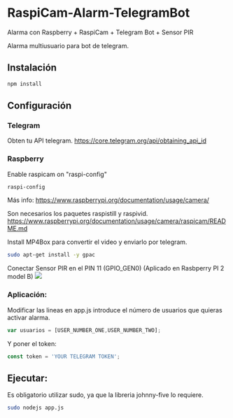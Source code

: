 # RaspiCam-Alarm-TelegramBot
Alarma con Raspberry + RaspiCam + Telegram Bot + Sensor PIR

Alarma multiusuario para bot de telegram. 


## Instalación
```bash
npm install
```

## Configuración

### Telegram
Obten tu API telegram. 
https://core.telegram.org/api/obtaining_api_id


### Raspberry
Enable raspicam on "raspi-config"
```bash
raspi-config
```
Más info: https://www.raspberrypi.org/documentation/usage/camera/

Son necesarios los paquetes raspistill y raspivid. 
https://www.raspberrypi.org/documentation/usage/camera/raspicam/README.md

Install MP4Box para convertir el video y enviarlo por telegram.
```bash
sudo apt-get install -y gpac
```

Conectar Sensor PIR en el PIN 11 (GPIO_GEN0)  (Aplicado en Rasbperry PI 2 model B)
![](http://www.raspberry-pi-geek.com/var/rpi/storage/images/media/images/raspib-gpio/12356-1-eng-US/RasPiB-GPIO_reference.png)



### Aplicación:

Modificar las lineas en app.js introduce el número de usuarios que quieras activar alarma.
```javascript
var usuarios = [USER_NUMBER_ONE,USER_NUMBER_TWO];
```

Y poner el token:
```javascript
const token = 'YOUR TELEGRAM TOKEN';
```

## Ejecutar: 
Es obligatorio utilizar sudo, ya que la libreria johnny-five lo requiere. 
```bash
sudo nodejs app.js
```


